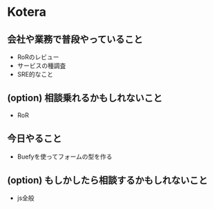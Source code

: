 # Kotera

## 会社や業務で普段やっていること

- RoRのレビュー
- サービスの種調査
- SRE的なこと

## (option) 相談乗れるかもしれないこと

- RoR

## 今日やること

- Buefyを使ってフォームの型を作る

## (option) もしかしたら相談するかもしれないこと
 
- js全般
